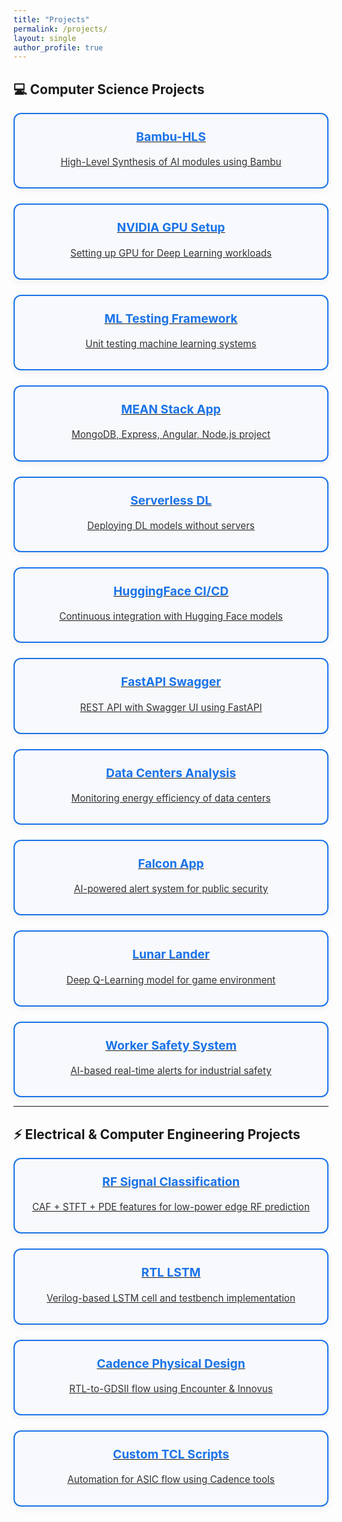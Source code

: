 ```yaml
---
title: "Projects"
permalink: /projects/
layout: single
author_profile: true
---
```


<style>
.project-grid {
  display: grid;
  grid-template-columns: repeat(auto-fit, minmax(260px, 1fr));
  gap: 1.5rem;
  margin-top: 1rem;
}

.project-card {
  border: 2px solid #1a73e8;
  border-radius: 12px;
  padding: 1rem;
  background: #f8f9fc;
  text-align: center;
  transition: 0.3s ease;
  box-shadow: 0 4px 12px rgba(0,0,0,0.05);
  cursor: pointer;
}

.project-card:hover {
  background: #e8f2ff;
  transform: translateY(-5px);
}

.project-card h3 {
  margin-top: 0.5rem;
  font-size: 1.2rem;
  color: #1a73e8;
}

.project-card p {
  font-size: 0.95rem;
  color: #333;
}
</style>

## 💻 Computer Science Projects

<div class="project-grid">
<a href="https://github.com/srsapireddy/Bambu-HLS" target="_blank" class="project-card">
  <h3>Bambu-HLS</h3>
  <p>High-Level Synthesis of AI modules using Bambu</p>
</a>
<a href="https://github.com/srsapireddy/Setup-NVIDIA-GPU-for-Deep-Learning" target="_blank" class="project-card">
  <h3>NVIDIA GPU Setup</h3>
  <p>Setting up GPU for Deep Learning workloads</p>
</a>
<a href="https://github.com/srsapireddy/Testing-Machine-Learning-Systems-Unit-Tests" target="_blank" class="project-card">
  <h3>ML Testing Framework</h3>
  <p>Unit testing machine learning systems</p>
</a>
<a href="https://github.com/srsapireddy/MEAN-Stack-Application" target="_blank" class="project-card">
  <h3>MEAN Stack App</h3>
  <p>MongoDB, Express, Angular, Node.js project</p>
</a>
<a href="https://github.com/srsapireddy/Serverless_Deep_Learning_Code" target="_blank" class="project-card">
  <h3>Serverless DL</h3>
  <p>Deploying DL models without servers</p>
</a>
<a href="https://github.com/srsapireddy/hugging-face-demo-CI-with-continuous-deployment" target="_blank" class="project-card">
  <h3>HuggingFace CI/CD</h3>
  <p>Continuous integration with Hugging Face models</p>
</a>
<a href="https://github.com/srsapireddy/fastapi-swagger-ui" target="_blank" class="project-card">
  <h3>FastAPI Swagger</h3>
  <p>REST API with Swagger UI using FastAPI</p>
</a>
<a href="https://github.com/srsapireddy/Data_Centers" target="_blank" class="project-card">
  <h3>Data Centers Analysis</h3>
  <p>Monitoring energy efficiency of data centers</p>
</a>
<a href="https://github.com/srsapireddy/Falcon-Application" target="_blank" class="project-card">
  <h3>Falcon App</h3>
  <p>AI-powered alert system for public security</p>
</a>
<a href="https://github.com/srsapireddy/lunar_lander_using_DQN" target="_blank" class="project-card">
  <h3>Lunar Lander</h3>
  <p>Deep Q-Learning model for game environment</p>
</a>
<a href="https://github.com/srsapireddy/Intelligent-Worker-Safety-System-with-Real-Time-Alerts-and-Machine-Control" target="_blank" class="project-card">
  <h3>Worker Safety System</h3>
  <p>AI-based real-time alerts for industrial safety</p>
</a>
</div>

---

## ⚡ Electrical & Computer Engineering Projects

<div class="project-grid">
<a href="https://github.com/srsapireddy/RF_SIGNAL_CLASSIFICATION" target="_blank" class="project-card">
  <h3>RF Signal Classification</h3>
  <p>CAF + STFT + PDE features for low-power edge RF prediction</p>
</a>
<a href="https://github.com/srsapireddy/LSTM" target="_blank" class="project-card">
  <h3>RTL LSTM</h3>
  <p>Verilog-based LSTM cell and testbench implementation</p>
</a>
<a href="https://github.com/srsapireddy/Physical-Design-Flow-Cadence-Tools" target="_blank" class="project-card">
  <h3>Cadence Physical Design</h3>
  <p>RTL-to-GDSII flow using Encounter & Innovus</p>
</a>
<a href="https://github.com/srsapireddy/TCL_July_2024" target="_blank" class="project-card">
  <h3>Custom TCL Scripts</h3>
  <p>Automation for ASIC flow using Cadence tools</p>
</a>
</div>
